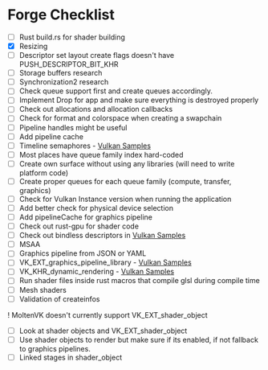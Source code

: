 # Forge Checklist

- [ ] Rust build.rs for shader building
- [x] Resizing
- [ ] Descriptor set layout create flags doesn't have PUSH_DESCRIPTOR_BIT_KHR
- [ ] Storage buffers research
- [ ] Synchronization2 research
- [ ] Check queue support first and create queues accordingly.
- [ ] Implement Drop for app and make sure everything is destroyed properly
- [ ] Check out allocations and allocation callbacks
- [ ] Check for format and colorspace when creating a swapchain
- [ ] Pipeline handles might be useful
- [ ] Add pipeline cache
- [ ] Timeline
      semaphores - [Vulkan Samples](https://github.com/KhronosGroup/Vulkan-Samples/tree/main/samples/extensions/timeline_semaphore)
- [ ] Most places have queue family index hard-coded
- [ ] Create own surface without using any libraries (will need to write platform code)
- [ ] Create proper queues for each queue family (compute, transfer, graphics)
- [ ] Check for Vulkan Instance version when running the application
- [ ] Add better check for physical device selection
- [ ] Add pipelineCache for graphics pipeline
- [ ] Check out rust-gpu for shader code
- [ ] Check out bindless descriptors
      in [Vulkan Samples](https://github.com/KhronosGroup/Vulkan-Samples/tree/main/samples/extensions/descriptor_indexing)
- [ ] MSAA
- [ ] Graphics pipeline from JSON or YAML
- [ ]
  VK_EXT_graphics_pipeline_library - [Vulkan Samples](https://github.com/KhronosGroup/Vulkan-Samples/tree/main/samples/extensions/graphics_pipeline_library)
- [ ]
  VK_KHR_dynamic_rendering - [Vulkan Samples](https://github.com/KhronosGroup/Vulkan-Samples/tree/main/samples/extensions/dynamic_rendering)
- [ ] Run shader files inside rust macros that compile glsl during compile time
- [ ] Mesh shaders
- [ ] Validation of createinfos

! MoltenVK doesn't currently support VK_EXT_shader_object

- [ ] Look at shader objects and VK_EXT_shader_object
- [ ] Use shader objects to render but make sure if its enabled, if not fallback to graphics pipelines.
- [ ] Linked stages in shader_object
